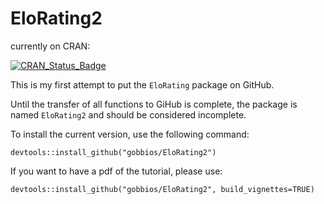 # EloRating2

currently on CRAN:

[![CRAN\_Status\_Badge](http://www.r-pkg.org/badges/version/EloRating)](https://cran.r-project.org/package=EloRating)


This is my first attempt to put the `EloRating` package on GitHub.

Until the transfer of all functions to GiHub is complete, the package is named `EloRating2` and should be considered incomplete.

To install the current version, use the following command:

`devtools::install_github("gobbios/EloRating2")`

If you want to have a pdf of the tutorial, please use:

`devtools::install_github("gobbios/EloRating2", build_vignettes=TRUE)`

